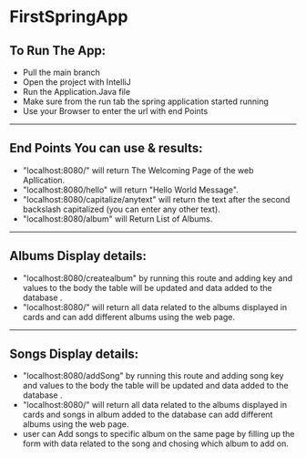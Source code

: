 # FirstSpringApp

## To Run The App:
 - Pull the main branch
 - Open the project with IntelliJ
 - Run the Application.Java file
 - Make sure from the run tab the spring application started running
 - Use your Browser to enter the url with end Points

------

   ## End Points You can use & results:
   - "localhost:8080/" will return The Welcoming Page of the web Apllication.
   - "localhost:8080/hello" will return "Hello World Message".
   - "localhost:8080/capitalize/anytext" will return the text after the second backslash capitalized (you can enter any other text).
   - "localhost:8080/album" will Return List of Albums.

------

   ## Albums Display details:
   - "localhost:8080/createalbum" by running this route and adding key and values to the body the table will be updated and data added to the database .
   - "localhost:8080/" will return all data related to the albums displayed in cards and can add different albums using the web page.
   
------

   ## Songs Display details:
   - "localhost:8080/addSong" by running this route and adding song key and values to the body the table will be updated and data added to the database .
   - "localhost:8080/" will return all data related to the albums displayed in cards and songs in album added to the database can add different albums using the web page.
   - user can Add songs to specific album on the same page by filling up the form with data related to the song and chosing which album to add on.
